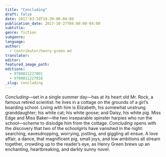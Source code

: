 ```yaml
---
title: "Concluding"
draft: false
date: 2017-03-10T19:39:00-04:00
publication_date: 2017-10-27T04:00:00-04:00
subtitle:
genre: fiction
subgenre:
language:
author:
  - contributor/henry-green.md
translator:
editor:
featured_image_path:
editions:
  - 9780811227001
  - 9780811227018
_slug: concluding
---
```


_Concluding_—set in a single summer day—has at its heart old Mr. Rock, a famous retired scientist: he lives in a cottage on the grounds of a girl’s boarding school. Living with him is Elizabeth, his somewhat unstrung granddaughter; his white cat; his white goose; and Daisy, his white pig. Miss Edge and Miss Baker—the two inseparable spinster harpies who run the school—scheme to dislodge him from the cottage. _Concluding_ opens with the discovery that two of the schoolgirls have vanished in the night: searching, eavesdropping, worrying, jostling, and giggling all ensue. A love affair, a dance, that magnificent pig, small joys, and low ambitions all stream together, crowding up to the reader’s eye, as Henry Green brews up an enchanting, heartbreaking, and darkly sunny novel.

